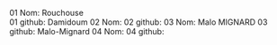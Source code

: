 01 Nom: Rouchouse   
01 github: Damidoum
02 Nom: 
02 github:
03 Nom: Malo MIGNARD
03 github: Malo-Mignard
04 Nom: 
04 github: